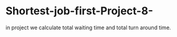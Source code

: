 # Shortest-job-first-Project-8-
in project we calculate total waiting time and total turn around time.
